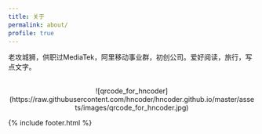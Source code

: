 ```yaml
---
title: 关于
permalink: about/
profile: true
---
```

老攻城狮，供职过MediaTek，阿里移动事业群，初创公司。爱好阅读，旅行，写点文字。
<br><br>
<div align="center">
![qrcode_for_hncoder](https://raw.githubusercontent.com/hncoder/hncoder.github.io/master/assets/images/qrcode_for_hncoder.jpg)
</div>

{% include footer.html %}
